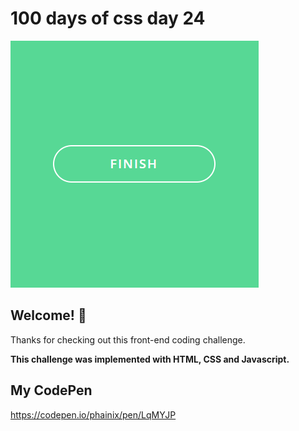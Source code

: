 # 100 days of css day 24

![Header/intro section ](../design/Button.png)

## Welcome! 👋 

Thanks for checking out this front-end coding challenge. 

**This challenge was implemented with HTML, CSS and Javascript.**

## My CodePen
https://codepen.io/phainix/pen/LqMYJP